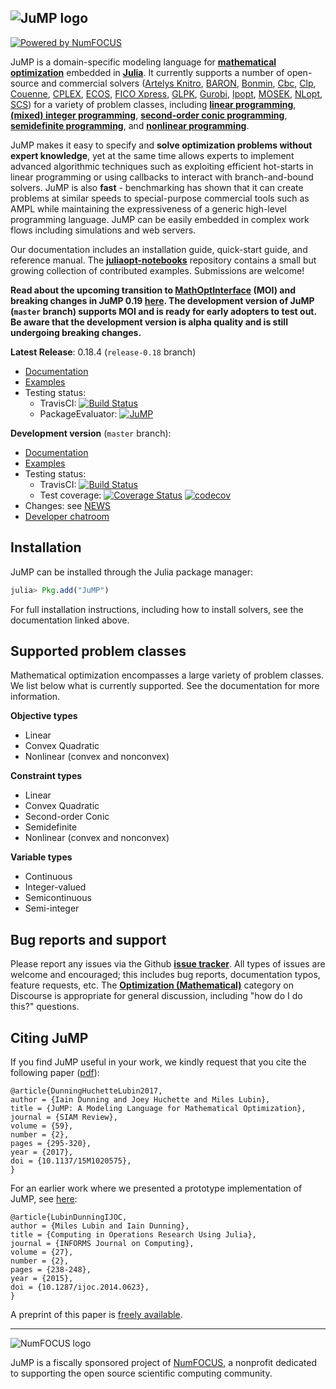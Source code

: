 ![JuMP logo](https://www.juliaopt.org/images/jump-logo-with-text.svg "JuMP logo")
---

[![Powered by NumFOCUS](https://img.shields.io/badge/powered%20by-NumFOCUS-orange.svg?style=flat&colorA=E1523D&colorB=007D8A)](http://numfocus.org)

JuMP is a domain-specific modeling language for **[mathematical optimization]**
embedded in **[Julia]**. It currently supports a number of open-source and
commercial solvers ([Artelys Knitro], [BARON], [Bonmin], [Cbc], [Clp], [Couenne], [CPLEX], [ECOS], [FICO Xpress], [GLPK],
[Gurobi], [Ipopt], [MOSEK], [NLopt], [SCS]) for a variety of problem classes, including
**[linear programming]**, **[(mixed) integer programming]**,
**[second-order conic programming]**, **[semidefinite programming]**, and **[nonlinear programming]**.

[mathematical optimization]: http://en.wikipedia.org/wiki/Mathematical_optimization
[Julia]: http://julialang.org/
[Bonmin]: https://projects.coin-or.org/Bonmin
[Couenne]: https://projects.coin-or.org/Couenne
[Clp]: https://projects.coin-or.org/Clp
[Cbc]: https://projects.coin-or.org/Cbc
[ECOS]: https://github.com/ifa-ethz/ecos
[FICO Xpress]: http://www.fico.com/en/products/fico-xpress-optimization-suite
[GLPK]: http://www.gnu.org/software/glpk/
[Gurobi]: http://www.gurobi.com/
[MOSEK]: http://mosek.com/
[CPLEX]: http://www-01.ibm.com/software/commerce/optimization/cplex-optimizer/
[Ipopt]: https://projects.coin-or.org/Ipopt
[Artelys Knitro]: http://artelys.com/en/optimization-tools/knitro
[NLopt]: http://ab-initio.mit.edu/wiki/index.php/NLopt
[SCS]: https://github.com/cvxgrp/scs
[BARON]: http://archimedes.cheme.cmu.edu/?q=baron
[linear programming]: http://en.wikipedia.org/wiki/Linear_programming
[(mixed) integer programming]: http://en.wikipedia.org/wiki/Integer_programming
[second-order conic programming]: http://en.wikipedia.org/wiki/Second-order_cone_programming
[semidefinite programming]: https://en.wikipedia.org/wiki/Semidefinite_programming
[nonlinear programming]: http://en.wikipedia.org/wiki/Nonlinear_programming

JuMP makes it easy to specify and **solve optimization problems without expert knowledge**, yet at the same time allows experts to implement advanced algorithmic techniques such as exploiting efficient hot-starts in linear programming or using callbacks to interact with branch-and-bound solvers. JuMP is also **fast** - benchmarking has shown that it can create problems at similar speeds to special-purpose commercial tools such as AMPL while maintaining the expressiveness of a generic high-level programming language. JuMP can be easily embedded in complex work flows including simulations and web servers.

Our documentation includes an installation guide, quick-start guide, and reference manual. The **[juliaopt-notebooks]** repository contains a small but growing collection of contributed examples. Submissions are welcome!

[juliaopt-notebooks]: https://github.com/JuliaOpt/juliaopt-notebooks

**Read about the upcoming transition to [MathOptInterface](https://github.com/JuliaOpt/MathOptInterface.jl) (MOI) and breaking changes in JuMP 0.19 [here](https://discourse.julialang.org/t/mathoptinterface-and-upcoming-breaking-changes-in-jump-0-19). The development version of JuMP (`master` branch) supports MOI and is ready for early adopters to test out. Be aware that the development version is alpha quality and is still undergoing breaking changes.**

**Latest Release**: 0.18.4 (`release-0.18` branch)
  * [Documentation](http://www.juliaopt.org/JuMP.jl/0.18/)
  * [Examples](https://github.com/JuliaOpt/JuMP.jl/tree/release-0.18/examples)
  * Testing status:
    * TravisCI: [![Build Status](https://travis-ci.org/JuliaOpt/JuMP.jl.svg?branch=release-0.18)](https://travis-ci.org/JuliaOpt/JuMP.jl)
    * PackageEvaluator:
      [![JuMP](http://pkg.julialang.org/badges/JuMP_0.6.svg)](http://pkg.julialang.org/?pkg=JuMP&ver=0.6)


**Development version** (`master` branch):
  * [Documentation](http://www.juliaopt.org/JuMP.jl/dev/)
  * [Examples](https://github.com/JuliaOpt/JuMP.jl/tree/master/examples)
  * Testing status:
    * TravisCI: [![Build Status](https://travis-ci.org/JuliaOpt/JuMP.jl.svg?branch=master)](https://travis-ci.org/JuliaOpt/JuMP.jl)
    * Test coverage:
      [![Coverage Status](https://coveralls.io/repos/JuliaOpt/JuMP.jl/badge.svg?branch=master)](https://coveralls.io/r/JuliaOpt/JuMP.jl?branch=master)
      [![codecov](https://codecov.io/gh/JuliaOpt/JuMP.jl/branch/master/graph/badge.svg)](https://codecov.io/gh/JuliaOpt/JuMP.jl)
  * Changes: see [NEWS](https://github.com/JuliaOpt/JuMP.jl/tree/master/NEWS.md)
  * [Developer chatroom](https://gitter.im/JuliaOpt/JuMP-dev)


## Installation

JuMP can be installed through the Julia package manager:

```julia
julia> Pkg.add("JuMP")
```

For full installation instructions, including how to install solvers, see the documentation linked above.


## Supported problem classes

Mathematical optimization encompasses a large variety of problem classes.
We list below what is currently supported. See the documentation for more information.

**Objective types**

* Linear
* Convex Quadratic
* Nonlinear (convex and nonconvex)

**Constraint types**

* Linear
* Convex Quadratic
* Second-order Conic
* Semidefinite
* Nonlinear (convex and nonconvex)

**Variable types**

* Continuous
* Integer-valued
* Semicontinuous
* Semi-integer


## Bug reports and support

Please report any issues via the Github **[issue tracker]**. All types of issues are welcome and encouraged; this includes bug reports, documentation typos, feature requests, etc. The **[Optimization (Mathematical)]** category on Discourse is appropriate for general discussion, including "how do I do this?" questions.

[issue tracker]: https://github.com/JuliaOpt/JuMP.jl/issues
[Optimization (Mathematical)]: https://discourse.julialang.org/c/domain/opt


## Citing JuMP

If you find JuMP useful in your work, we kindly request that you cite the following paper ([pdf](https://mlubin.github.io/pdf/jump-sirev.pdf)):

    @article{DunningHuchetteLubin2017,
    author = {Iain Dunning and Joey Huchette and Miles Lubin},
    title = {JuMP: A Modeling Language for Mathematical Optimization},
    journal = {SIAM Review},
    volume = {59},
    number = {2},
    pages = {295-320},
    year = {2017},
    doi = {10.1137/15M1020575},
    }

For an earlier work where we presented a prototype implementation of JuMP, see [here](http://dx.doi.org/10.1287/ijoc.2014.0623):

    @article{LubinDunningIJOC,
    author = {Miles Lubin and Iain Dunning},
    title = {Computing in Operations Research Using Julia},
    journal = {INFORMS Journal on Computing},
    volume = {27},
    number = {2},
    pages = {238-248},
    year = {2015},
    doi = {10.1287/ijoc.2014.0623},
    }

A preprint of this paper is [freely available](http://arxiv.org/abs/1312.1431).

---

![NumFOCUS logo](http://www.juliaopt.org/JuMP.jl/dev/assets/numfocus-logo.png)

JuMP is a fiscally sponsored project of [NumFOCUS](https://numfocus.org), a nonprofit
dedicated to supporting the open source scientific computing community.
